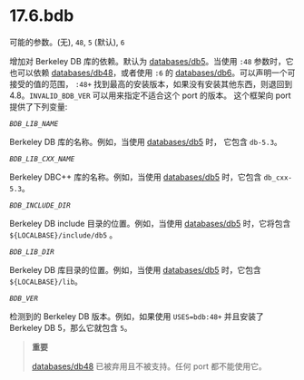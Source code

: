 # 17.6.bdb

可能的参数。(无), `48`, `5` (默认), `6`

增加对 Berkeley DB 库的依赖。默认为 [databases/db5](https://cgit.freebsd.org/ports/tree/databases/db5/pkg-descr)。当使用 `:48` 参数时，它也可以依赖 [databases/db48](https://cgit.freebsd.org/ports/tree/databases/db48/pkg-descr)，或者使用 `:6` 的 [databases/db6](https://cgit.freebsd.org/ports/tree/databases/db6/pkg-descr)。可以声明一个可接受的值的范围， `:48+` 找到最高的安装版本，如果没有安装其他东西，则退回到 4.8。`INVALID_BDB_VER` 可以用来指定不适合这个 port 的版本。 这个框架向 port 提供了下列变量:

*`BDB_LIB_NAME`*

Berkeley DB 库的名称。例如，当使用 [databases/db5](https://cgit.freebsd.org/ports/tree/databases/db5/pkg-descr) 时， 它包含 `db-5.3`。

*`BDB_LIB_CXX_NAME`*

Berkeley DBC++ 库的名称。例如，当使用 [databases/db5](https://cgit.freebsd.org/ports/tree/databases/db5/pkg-descr) 时，它包含 `db_cxx-5.3`。

*`BDB_INCLUDE_DIR`*

Berkeley DB include 目录的位置。例如，当使用 [databases/db5](https://cgit.freebsd.org/ports/tree/databases/db5/pkg-descr) 时，它将包含 `${LOCALBASE}/include/db5` 。

*`BDB_LIB_DIR`*

Berkeley DB 库目录的位置。例如，当使用 [databases/db5](https://cgit.freebsd.org/ports/tree/databases/db5/pkg-descr) 时，它包含 `${LOCALBASE}/lib`。

*`BDB_VER`*

检测到的 Berkeley DB 版本。例如，如果使用 `USES=bdb:48+` 并且安装了 Berkeley DB 5，那么它就包含 `5`。

>**重要**
>
> [databases/db48](https://cgit.freebsd.org/ports/tree/databases/db48/pkg-descr) 已被弃用且不被支持。任何 port 都不能使用它。

